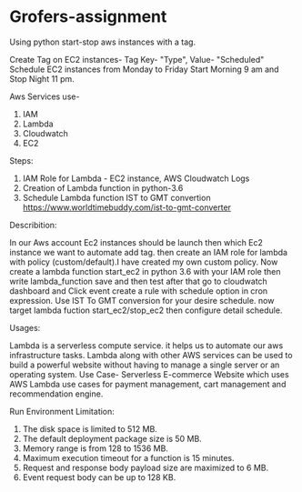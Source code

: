 # Grofers-assignment
Using python start-stop aws instances with a tag.

Create Tag on EC2 instances- Tag Key- "Type", Value- "Scheduled"
Schedule EC2 instances from Monday to Friday Start Morning 9 am and Stop Night 11 pm.

Aws Services use-

1. IAM 
2. Lambda 
3. Cloudwatch 
4. EC2 

Steps:

1. IAM Role for Lambda - EC2 instance, AWS Cloudwatch Logs
2. Creation of Lambda function in python-3.6
3. Schedule Lambda function
IST to GMT convertion 
https://www.worldtimebuddy.com/ist-to-gmt-converter

Describition: 

In our Aws account Ec2 instances should be launch then which Ec2 instance we want to automate add tag. 
then create an IAM role for lambda with policy (custom/default).I have created my own custom policy.
Now create a lambda function start_ec2 in python 3.6 with your IAM role then write lambda_function save and then test after that go to cloudwatch dashboard and Click event create a rule with schedule 
option in cron expression. Use IST To GMT conversion for your desire schedule. now target lambda fuction start_ec2/stop_ec2 then configure detail schedule.

Usages: 

Lambda is a serverless compute service. it helps us to automate our aws infrastructure tasks. Lambda along with other AWS services can be used to build a powerful website without having to manage a single server or an operating system.
Use Case- Serverless E-commerce Website which uses AWS Lambda use cases for payment management, cart management and recommendation engine.

Run Environment Limitation:
1. The disk space is limited to 512 MB. 
2. The default deployment package size is 50 MB.
3. Memory range is from 128 to 1536 MB.
4. Maximum execution timeout for a function is 15 minutes.
5. Request and response body payload size are maximized to 6 MB.
6. Event request body can be up to 128 KB.



